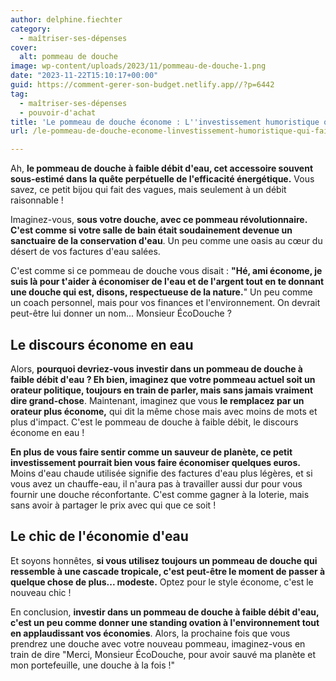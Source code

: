 ```yaml
---
author: delphine.fiechter
category:
  - maîtriser-ses-dépenses
cover:
  alt: pommeau de douche
image: wp-content/uploads/2023/11/pommeau-de-douche-1.png
date: "2023-11-22T15:10:17+00:00"
guid: https://comment-gerer-son-budget.netlify.app//?p=6442
tag:
  - maîtriser-ses-dépenses
  - pouvoir-d'achat
title: 'Le pommeau de douche économe : L''investissement humoristique qui fait des économies'
url: /le-pommeau-de-douche-econome-linvestissement-humoristique-qui-fait-des-economies/

---
```

Ah, **le pommeau de douche à faible débit d'eau, cet accessoire souvent sous-estimé dans la quête perpétuelle de l'efficacité énergétique.** Vous savez, ce petit bijou qui fait des vagues, mais seulement à un débit raisonnable !

Imaginez-vous, **sous votre douche, avec ce pommeau révolutionnaire. C'est comme si votre salle de bain était soudainement devenue un sanctuaire de la conservation d'eau**. Un peu comme une oasis au cœur du désert de vos factures d'eau salées.

C'est comme si ce pommeau de douche vous disait : **"Hé, ami économe, je suis là pour t'aider à économiser de l'eau et de l'argent tout en te donnant une douche qui est, disons, respectueuse de la nature.**" Un peu comme un coach personnel, mais pour vos finances et l'environnement. On devrait peut-être lui donner un nom... Monsieur ÉcoDouche ?

## **Le discours économe en eau**

Alors, **pourquoi devriez-vous investir dans un pommeau de douche à faible débit d'eau ? Eh bien, imaginez que votre pommeau actuel soit un orateur politique, toujours en train de parler, mais sans jamais vraiment dire grand-chose**. Maintenant, imaginez que vous **le remplacez par un orateur plus économe,** qui dit la même chose mais avec moins de mots et plus d'impact. C'est le pommeau de douche à faible débit, le discours économe en eau !

**En plus de vous faire sentir comme un sauveur de planète, ce petit investissement pourrait bien vous faire économiser quelques euros.** Moins d'eau chaude utilisée signifie des factures d'eau plus légères, et si vous avez un chauffe-eau, il n'aura pas à travailler aussi dur pour vous fournir une douche réconfortante. C'est comme gagner à la loterie, mais sans avoir à partager le prix avec qui que ce soit !

## **Le chic de l'économie d'eau**

Et soyons honnêtes, **si vous utilisez toujours un pommeau de douche qui ressemble à une cascade tropicale, c'est peut-être le moment de passer à quelque chose de plus... modeste.** Optez pour le style économe, c'est le nouveau chic !

En conclusion, **investir dans un pommeau de douche à faible débit d'eau, c'est un peu comme donner une standing ovation à l'environnement tout en applaudissant vos économies**. Alors, la prochaine fois que vous prendrez une douche avec votre nouveau pommeau, imaginez-vous en train de dire "Merci, Monsieur ÉcoDouche, pour avoir sauvé ma planète et mon portefeuille, une douche à la fois !"
